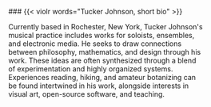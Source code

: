 \#\#\# {{< violr words="Tucker Johnson, short bio" >}}

Currently based in Rochester, New York, Tucker Johnson's\
musical practice includes works for soloists, ensembles,\
and electronic media. He seeks to draw connections\
between philosophy, mathematics, and design through his\
work. These ideas are often synthesized through a blend\
of experimentation and highly organized systems.\
Experiences reading, hiking, and amateur botanizing can\
be found intertwined in his work, alongside interests in\
visual art, open-source software, and teaching.
